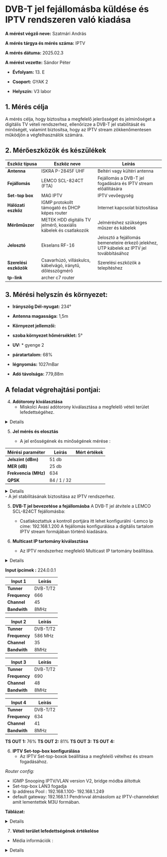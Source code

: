 # DVB-T jel fejállomásba küldése és IPTV rendszeren való kiadása

**A mérést végző neve:** Szatmári András

**A mérés tárgya és mérés száma:** IPTV

**A mérés dátuma:** 2025.02.3

**A mérést vezette:** Sándor Péter

- **Évfolyam:** 13. E

- **Csoport:** GYAK 2

- **Helyszín:** V3 labor


## 1. Mérés célja

A mérés célja, hogy biztosítsa a megfelelő jelerősséget és jelminőséget a digitális TV vételi rendszerhez, ellenőrizze a DVB-T jel stabilitását és minőségét, valamint biztosítsa, hogy az IPTV stream zökkenőmentesen működjön a végfelhasználók számára.

## 2. Mérőeszközök és készülékek

| Eszköz típusa       | Eszköz neve                                          | Leírás                                  |
|---------------------|------------------------------------------------------|-----------------------------------------|
| **Antenna**          | ISKRA P-2845F UHF                                   | Beltéri vagy kültéri antenna            |
| **Fejállomás**       | LEMCO SCL-824CT (FTA)                               | Fejállomás a DVB-T jel fogadására és IPTV stream előállítására |
| **Set-top box**      | MAG IPTV                                            | IPTV vevőegység                         |
| **Hálózati eszköz**  | IGMP protokollt támogató és DHCP képes router       | Internet kapcsolat biztosítása         |
| **Mérőműszer**       | METEK HDD digitális TV jelmérő, koaxiális kábelek és csatlakozók | Jelméréshez szükséges műszer és kábelek |
| **Jelosztó**         | Ekselans RF-16                                      | Jelosztó a fejállomás bemeneteire érkező jelekhez, UTP kábelek az IPTV jel továbbításához |
| **Szerelési eszközök**| Csavarhúzó, villáskulcs, kábelvágó, iránytű, dőlésszögmérő | Szerelési eszközök a telepítéshez |
| **tp-link**           |            archer c7 router                        |                                   |

## 3. Mérési helyszín és környezet:
- **Irányszög Dél-nyugat:** 234°
- **Antenna magassága:** 1,5m
- **Környezet jellemzői:**
  
- **szoba környezet hőmérséklet:** 5°
- **UV:** * gyenge 2
- **páratartalom:**  68%
- **légnyomás:**  1027mBar
- **Adó távolsága:** 779,88m


 ## A feladat végrehajtási pontjai:


4. **Adótorony kiválasztása**
   - Miskolci Avasi adótorony kiválasztása a megfelelő vételi terület lefedettségéhez.
     <br>
<details>
<img src="https://raw.githubusercontent.com/1SzatmariAndras6/TAVKOZLES/refs/heads/main/JEGYZOKONYV/IPTV/K%C3%A9perny%C5%91k%C3%A9p%202025-02-03%20115932.png">
</details>


5. **Jel mérés és elosztás**

   
   - A jel erősségének és minőségének mérése :
     
| Mérési paraméter      | Leírás            | Mért értékek               |
|-----------------------|-------------------|----------------------------|
| **Jelszint (dBm)**    |       51 db       |                            |
| **MER (dB)**          |       25 db       |                            |
| **Frekvencia (MHz)**  |       634         |                            |
| **QPSK**              |     84 / 1 / 32   |                            |

  <details>
    
   <img src="https://raw.githubusercontent.com/1SzatmariAndras6/TAVKOZLES/refs/heads/main/JEGYZOKONYV/IPTV/its_snapshot_0001.bmp">
   
   <br>
   
   <img src="https://raw.githubusercontent.com/1SzatmariAndras6/TAVKOZLES/refs/heads/main/JEGYZOKONYV/IPTV/its_snapshot_0002.bmp">
   
   </details>
   - A jel stabilitásának biztosítása az IPTV rendszerhez.




5. **DVB-T jel bevezetése a fejállomásba**
   A DVB-T jel átvitele a LEMCO SCL-824CT fejállomásba:
   
     - Csatlakoztattuk a kontroll portjára itt lehet konfigurálni
     -Lemco Ip címe: 192.168.1.200
   A fejállomás konfigurálása a digitális tartalom IPTV stream formájában történő kiadására.




5. **Multicast IP tartomány kiválasztása**
   - Az IPTV rendszerhez megfelelő Multicast IP tartomány beállítása.
  <details>
    
<img src="https://raw.githubusercontent.com/1SzatmariAndras6/TAVKOZLES/refs/heads/main/JEGYZOKONYV/IPTV/41-48ch.png">

<br>

<img src="https://raw.githubusercontent.com/1SzatmariAndras6/TAVKOZLES/refs/heads/main/JEGYZOKONYV/IPTV/K%C3%A9perny%C5%91k%C3%A9p%202025-02-03%20123233.png">

  </details>

  **Input ípcímek :** 224.0.0.1
  
|Input 1        | Leírás            |     
|---------------|-------------------|
| **Tunner**    |   DVB-T/T2        |
| **Frequency** |    666            |  
|   **Channel** |    45             |  
|  **Bandwith** |   8MHz            |  


|Input 2        | Leírás            |
|---------------|-------------------|
| **Tunner**    |   DVB-T/T2        |
| **Frequency** |    586 MHz        |  
|   **Channel** |      35           |  
|  **Bandwith** |     8MHz          |  


|Input 3        | Leírás            |     
|---------------|-------------------|
| **Tunner**    |   DVB-T/T2        |
| **Frequency** |     690           |  
|   **Channel** |     48            |  
|  **Bandwith** |     8MHz          |  


|Input 4        | Leírás            |     
|---------------|-------------------|
| **Tunner**    |   DVB-T/T2        |
| **Frequency** |     634           |  
|   **Channel** |     41            |  
|  **Bandwith** |     8MHz          |  


**TS OUT 1:** 76%
**TS OUT 2:** 81%
**TS OUT 3:** 
**TS OUT 4:** 



6. **IPTV Set-top-box konfigurálása**
   - Az IPTV Set-top-boxok beállítása a megfelelő vételhez és stream fogadásához.

*Router config:*
- IGMP Snooping IPTV/VLAN version V2, bridge módba álítottuk
- Set-top-box LAN3 fogadja
- Ip address Pool : 192.168.1.100- 192.168.1.249
- default gateway: 192.168.1.1
Pendrivval átmásolom az IPTV-channeleket amit lementettek M3U formában.

**Táblázat:**

<details> 
  
| #  | Input   | Program Title           | OriginalService ID | LCN1..1023 | Encrypted | TS Output | OutputService ID | IP Address       | IP Port | Protocol |
|----|---------|-------------------------|--------------------|------------|-----------|-----------|------------------|------------------|---------|----------|
| 1  | Input 1 | M1 HD                   | 100                | 0          | FTA       | 1         | 100              | 239.1.1.1.1      | 10001   | UDP      |
| 2  | Input 1 | M4 Sport HD             | 101                | 0          | FTA       | 1         | 101              | 239.1.1.1.1      | 10002   | UDP      |
| 3  | Input 1 | Duna HD                 | 102                | 0          | FTA       | 1         | 102              | 239.1.1.1.1      | 10003   | UDP      |
| 4  | Input 1 | DunaW/M4Sport+          | 103                | 0          | FTA       | 2         | 103              | 239.1.1.1.1      | 10004   | UDP      |
| 5  | Input 1 | Kossuth Radio           | 130                | 0          | FTA       | 4         | 130              | 239.1.1.1.1      | 10005   | UDP      |
| 6  | Input 1 | Petofi Radio            | 131                | 0          | FTA       | 4         | 131              | 239.1.1.1.1      | 10006   | UDP      |
| 7  | Input 1 | Bartok Radio            | 132                | 0          | FTA       | 4         | 132              | 239.1.1.1.1      | 10007   | UDP      |
| 8  | Input 1 | Danko Radio             | 133                | 0          | FTA       | 4         | 133              | 239.1.1.1.1      | 10008   | UDP      |
| 10 | Input 2 | M2 HD                   | 200                | 0          | FTA       | 1         | 200              | 239.1.1.1.1      | 10009   | UDP      |
| 11 | Input 2 | M5 HD                   | 201                | 0          | FTA       | 2         | 201              | 239.1.1.1.1      | 10010   | UDP      |
| 12 | Input 2 | TV2                     | 202                | 0          | FTA       | 1         | 202              | 239.1.1.1.1      | 10011   | UDP      |
| 13 | Input 2 | RTL                     | 203                | 0          | FTA       | 1         | 203              | 239.1.1.1.1      | 10012   | UDP      |
| 14 | Input 2 | MAX4                    | 206                | 0          | FTA       | 2         | 206              | 239.1.1.1.1      | 10013   | UDP      |
| 15 | Input 2 | Spektrum Home +         | 207                | 0          | FTA       | 2         | 207              | 239.1.1.1.1      | 10014   | UDP      |
| 16 | Input 2 | MinDig TV Plusz Info    | 208                | 0          | FTA       | 2         | 208              | 239.1.1.1.1      | 10015   | UDP      |
| 37 | Input 3 | HEVC teszt              | 524                | 0          | FTA       | 2         | 524              | 239.1.1.1.1      | 10016   | UDP      |
| 39 | Input 4 | Miskolc TV              | 1000               | 0          | FTA       | 2         | 1000             | 239.1.1.1.1      | 10017   | UDP      |

</details>

7. **Vételi terület lefedettségének értékelése**

- Média információk : 

<details>  
   
<img src="https://raw.githubusercontent.com/1SzatmariAndras6/TAVKOZLES/refs/heads/main/JEGYZOKONYV/IPTV/K%C3%A9perny%C5%91k%C3%A9p%202025-02-04%20094401.png">

<br>

<img src="https://raw.githubusercontent.com/1SzatmariAndras6/TAVKOZLES/refs/heads/main/JEGYZOKONYV/IPTV/K%C3%A9perny%C5%91k%C3%A9p%202025-02-04%20094453.png">

</details>


